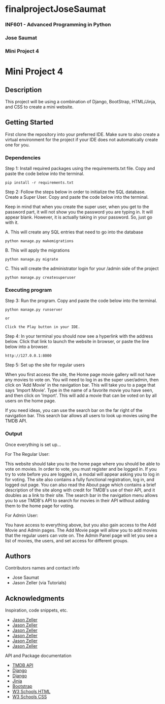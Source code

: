 # finalprojectJoseSaumat

### INF601 - Advanced Programming in Python
### Jose Saumat
### Mini Project 4


# Mini Project 4

## Description

This project will be using a combination of Django, BootStrap, HTML/Jinja, and CSS to create a mini website.

## Getting Started

First clone the repository into your preferred IDE. Make sure to also create a virtual environment for the project if 
your IDE does not automatically create one for you.

### Dependencies

Step 1: Install required packages using the requirements.txt file. Copy and paste the code below into the terminal.

```
pip install -r requirements.txt
```
Step 2: Follow the steps below in order to initialize the SQL database. Create a Super User. Copy and paste the code below into the terminal.

Keep in mind that when you create the super user, when you get to the password part, it will not show you
the password you are typing in. It will appear blank. However, it is actually taking in your password.
So, just go with it.

A. This will create any SQL entries that need to go into the database
```
python manage.py makemigrations

```
B. This will apply the migrations
```
python manage.py migrate
```

C. This will create the administrator login for your /admin side of the project
```
python manage.py createsuperuser
```

### Executing program

Step 3: Run the program. Copy and paste the code below into the terminal.

```
python manage.py runserver

or

Click the Play button in your IDE.
```

Step 4: In your terminal you should now see a hyperlink with the address below. Click that link to launch the website in browser,
or paste the line below into a browser.

```
http://127.0.0.1:8000
```
Step 5: Set up the site for regular users

When you first access the site, the Home page movie gallery will not have any movies to vote on. You will need to log in as the super user/admin, then click on 'Add Movie' in the navigation bar. This will take you to a page that says 'Import Movie'. Type in the name of
a favorite movie you have seen, and then click on 'Import'. This will add a movie that can be voted on by all users on the home page.

If you need ideas, you can use the search bar on the far right of the navigation bar. This search bar allows all users to look up
movies using the TMDB API. 

### Output

Once everything is set up...

For The Regular User:

This website should take you to the home page where you should be able to vote on movies. In order to vote, you must register and be 
logged in. If you try to vote before you are logged in, a modal will appear asking you to log in for voting. The site also contains a 
fully functional registration, log in, and logged out page. You can also read the About page which contains a brief description of the 
site along with credit for TMDB's use of their API, and it doubles as a link to their site. The search bar in the navigation menu allows 
you to use TMDB's API to search for movies in their API without adding them to the home page for voting.

For Admin User:

You have access to everything above, but you also gain access to the Add Movie and Admin pages. The Add Movie page will allow you
to add movies that the regular users can vote on. The Admin Panel page will let you see a list of movies, the users, and set access 
for different groups.

## Authors

Contributors names and contact info

- Jose Saumat
- Jason Zeller (via Tutorials)

## Acknowledgments

Inspiration, code snippets, etc.
* [Jason Zeller](https://www.youtube.com/watch?v=lo5atoJdNX8)
* [Jason Zeller](https://www.youtube.com/watch?v=piyfP2NLp9A)
* [Jason Zeller](https://www.youtube.com/watch?v=UB7XFf0Q_M4)
* [Jason Zeller](https://www.youtube.com/watch?v=lSqCJqnwCb8&list=PLE5nOs3YmC2RqZfmOSoOM4iqmed2pudrg&index=17)
* [Jason Zeller](https://www.youtube.com/watch?v=KPx2F812vGc&list=PLE5nOs3YmC2RqZfmOSoOM4iqmed2pudrg&index=20)
* [Jason Zeller](https://www.youtube.com/watch?v=VHkIzFJCU-0&list=PLE5nOs3YmC2RqZfmOSoOM4iqmed2pudrg&index=20)

API and Package documentation
* [TMDB API](https://www.themoviedb.org/)
* [Django](https://docs.djangoproject.com/en/5.2/intro/tutorial01/)
* [Django](https://www.w3schools.com/django/)
* [Jinja](https://jinja.palletsprojects.com/en/stable/)
* [Bootstrap](https://getbootstrap.com/docs/5.3/getting-started/introduction/)
* [W3 Schools HTML](https://www.w3schools.com/html/default.asp)
* [W3 Schools CSS](https://www.w3schools.com/css/default.asp)